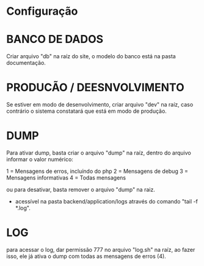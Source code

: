 # Configuração

# BANCO DE DADOS
Criar arquivo "db" na raíz do site, o modelo do banco está na pasta documentação.

# PRODUCÃO / DEESNVOLVIMENTO
Se estiver em modo de desenvolvimento, criar arquivo "dev" na raíz, caso contrário o sistema constatará que está em modo de produção.

# DUMP
Para ativar dump, basta criar o arquivo "dump" na raíz, dentro do arquivo informar o valor numérico:

1 = Mensagens de erros, incluíndo do php
2 = Mensagens de debug
3 = Mensagens informativas
4 = Todas mensagens

ou para desativar, basta remover o arquivo "dump" na raiz.

* acessível na pasta backend/application/logs através do comando "tail -f *.log".

# LOG
para acessar o log, dar permissão 777 no arquivo "log.sh" na raíz, ao fazer isso, ele já ativa o dump com todas as mensagens de erros (4).